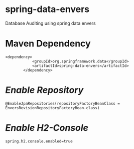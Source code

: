 # spring-data-envers
Database Auditing using spring data envers

# Maven Dependency
```
<dependency>
			<groupId>org.springframework.data</groupId>
			<artifactId>spring-data-envers</artifactId>
		</dependency>
```
# *Enable Repository*

``` @EnableJpaRepositories(repositoryFactoryBeanClass = EnversRevisionRepositoryFactoryBean.class) ```

# *Enable H2-Console*
``` spring.h2.console.enabled=true ```
